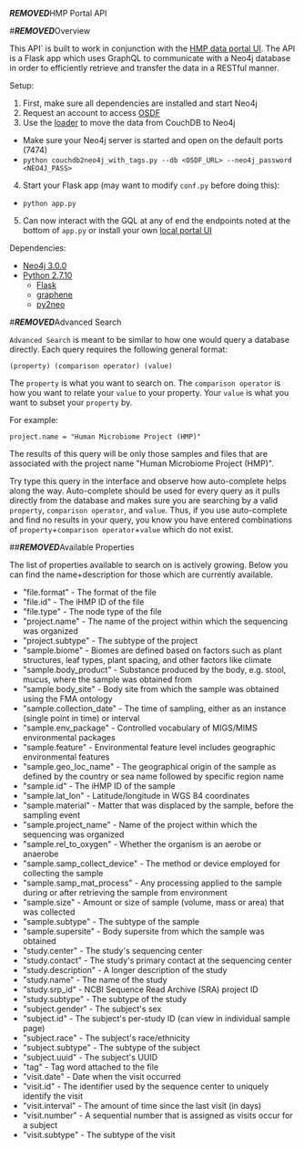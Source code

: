 ***REMOVED***HMP Portal API

#***REMOVED***Overview

This API` is built to work in conjunction with the [HMP data portal UI]( https://github.com/jmatsumura/portal-ui). The API is a Flask app which uses GraphQL to communicate with a Neo4j database in order to efficiently retrieve and transfer the data in a RESTful manner. 

Setup:
1. First, make sure all dependencies are installed and start Neo4j
2. Request an account to access [OSDF](http://osdf.igs.umaryland.edu/)
3. Use the [loader](https://github.com/jmatsumura/iHMPDCC_new_fxns/blob/master/OSDF_to_Neo4j/couchdb2neo4j_with_tags.py) to move the data from CouchDB to Neo4j
 * Make sure your Neo4j server is started and open on the default ports (7474)
 * `python couchdb2neo4j_with_tags.py --db <OSDF_URL> --neo4j_password <NEO4J_PASS>`
4. Start your Flask app (may want to modify `conf.py` before doing this):
 * `python app.py`
5. Can now interact with the GQL at any of end the endpoints noted at the bottom of `app.py` or install your own [local portal UI]( https://github.com/jmatsumura/portal-ui)

Dependencies:
* [Neo4j 3.0.0](https://neo4j.com/release-notes/neo4j-3-0-0/)
* [Python 2.7.10](https://www.python.org/downloads/release/python-2710/)
  * [Flask](http://flask.pocoo.org/docs/0.12/installation/)
  * [graphene](http://docs.graphene-python.org/en/latest/quickstart/)
  * [py2neo](http://py2neo.org/v3/)

#***REMOVED***Advanced Search

`Advanced Search` is meant to be similar to how one would query a database directly. Each query requires the following general format:
```
(property) (comparison operator) (value)
```
The `property` is what you want to search on. The `comparison operator` is how you want to relate your `value` to your property. Your `value` is what you want to subset your `property` by. 

For example:
```
project.name = "Human Microbiome Project (HMP)"
```
The results of this query will be only those samples and files that are associated with the project name "Human Microbiome Project (HMP)". 

Try type this query in the interface and observe how auto-complete helps along the way. Auto-complete should be used for every query as it pulls directly from the database and makes sure you are searching by a valid `property`, `comparison operator`, and `value`. Thus, if you use auto-complete and find no results in your query, you know you have entered combinations of `property`+`comparison operator`+`value` which do not exist.

##***REMOVED***Available Properties

The list of properties available to search on is actively growing. Below you can find the name+description for those which are currently available.

* "file.format" - The format of the file
* "file.id" - The iHMP ID of the file
* "file.type" - The node type of the file
* "project.name" - The name of the project within which the sequencing was organized
* "project.subtype" - The subtype of the project
* "sample.biome" - Biomes are defined based on factors such as plant structures, leaf types, plant spacing, and other factors like climate
* "sample.body_product" - Substance produced by the body, e.g. stool, mucus, where the sample was obtained from
* "sample.body_site" - Body site from which the sample was obtained using the FMA ontology
* "sample.collection_date" - The time of sampling, either as an instance (single point in time) or interval
* "sample.env_package" - Controlled vocabulary of MIGS/MIMS environmental packages
* "sample.feature" - Environmental feature level includes geographic environmental features
* "sample.geo_loc_name" - The geographical origin of the sample as defined by the country or sea name followed by specific region name
* "sample.id" - The iHMP ID of the sample
* "sample.lat_lon" - Latitude/longitude in WGS 84 coordinates
* "sample.material" - Matter that was displaced by the sample, before the sampling event
* "sample.project_name" - Name of the project within which the sequencing was organized
* "sample.rel_to_oxygen" - Whether the organism is an aerobe or anaerobe
* "sample.samp_collect_device" - The method or device employed for collecting the sample
* "sample.samp_mat_process" - Any processing applied to the sample during or after retrieving the sample from environment
* "sample.size" - Amount or size of sample (volume, mass or area) that was collected
* "sample.subtype" - The subtype of the sample
* "sample.supersite" - Body supersite from which the sample was obtained
* "study.center" - The study's sequencing center
* "study.contact" - The study's primary contact at the sequencing center
* "study.description" - A longer description of the study
* "study.name" - The name of the study
* "study.srp_id" - NCBI Sequence Read Archive (SRA) project ID
* "study.subtype" - The subtype of the study
* "subject.gender" - The subject's sex
* "subject.id" - The subject's per-study ID (can view in individual sample page)
* "subject.race" - The subject's race/ethnicity
* "subject.subtype" - The subtype of the subject
* "subject.uuid" - The subject's UUID
* "tag" - Tag word attached to the file
* "visit.date" - Date when the visit occurred
* "visit.id" - The identifier used by the sequence center to uniquely identify the visit
* "visit.interval" - The amount of time since the last visit (in days)
* "visit.number" - A sequential number that is assigned as visits occur for a subject
* "visit.subtype" - The subtype of the visit
